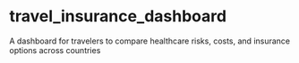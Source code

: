 # travel_insurance_dashboard
A dashboard for travelers to compare healthcare risks, costs, and insurance options across countries

